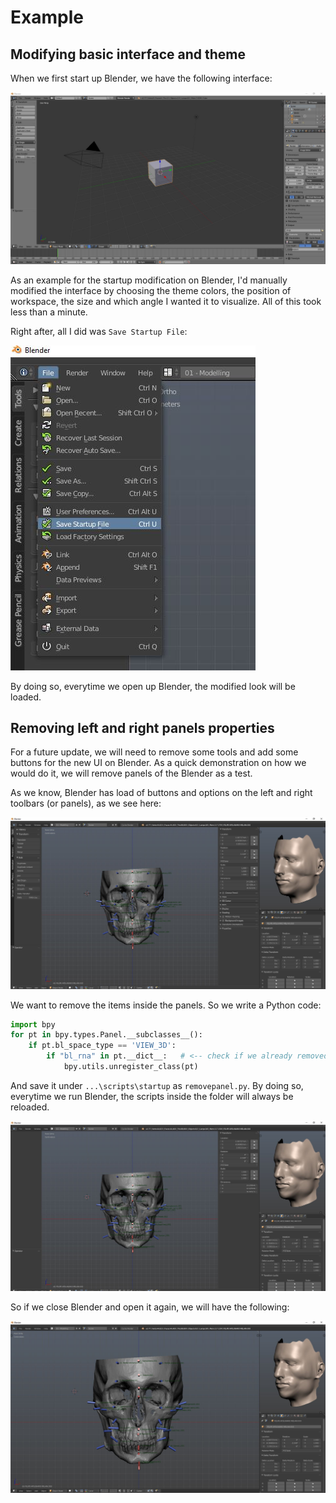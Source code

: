 # Example

## Modifying basic interface and theme

When we first start up Blender, we have the following interface:

![](../img/a00.JPG)

As an example for the startup modification on Blender, I'd manually modified the interface by choosing the theme colors, the position of workspace, the size and which angle I wanted it to visualize. All of this took less than a minute.

Right after, all I did was `Save Startup File`:

![](../img/save.JPG)

By doing so, everytime we open up Blender, the modified look will be loaded.

## Removing left and right panels properties

For a future update, we will need to remove some tools and add some buttons for the new UI on Blender. As a quick demonstration on how we would do it, we will remove panels of the Blender as a test.

As we know, Blender has load of buttons and options on the left and right toolbars (or panels), as we see here:

![with panels ](../img/a05.JPG)

We want to remove the items inside the panels. So we write a Python code:

```python
import bpy
for pt in bpy.types.Panel.__subclasses__():
    if pt.bl_space_type == 'VIEW_3D':
        if "bl_rna" in pt.__dict__:   # <-- check if we already removed!
            bpy.utils.unregister_class(pt)
```

And save it under `...\scripts\startup` as `removepanel.py`. By doing so, everytime we run Blender, the scripts inside the folder will always be reloaded.

![without panels ](../img/a04.JPG)

So if we close Blender and open it again, we will have the following:

![](../img/a03.JPG)

